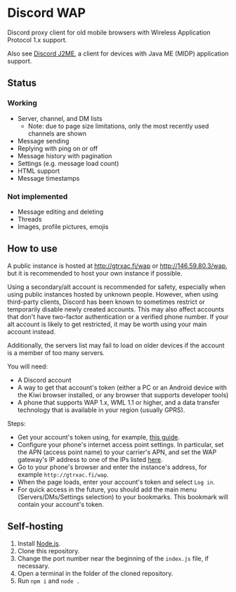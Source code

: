# Discord WAP
Discord proxy client for old mobile browsers with Wireless Application Protocol 1.x support.

Also see [Discord J2ME](https://github.com/gtrxAC/discord-j2me), a client for devices with Java ME (MIDP) application support.

## Status
### Working
* Server, channel, and DM lists
  * Note: due to page size limitations, only the most recently used channels are shown
* Message sending
* Replying with ping on or off
* Message history with pagination
* Settings (e.g. message load count)
* HTML support
* Message timestamps
### Not implemented
* Message editing and deleting
* Threads
* Images, profile pictures, emojis

## How to use
A public instance is hosted at http://gtrxac.fi/wap or http://146.59.80.3/wap, but it is recommended to host your own instance if possible.

Using a secondary/alt account is recommended for safety, especially when using public instances hosted by unknown people. However, when using third-party clients, Discord has been known to sometimes restrict or temporarily disable newly created accounts. This may also affect accounts that don't have two-factor authentication or a verified phone number. If your alt account is likely to get restricted, it may be worth using your main account instead.

Additionally, the servers list may fail to load on older devices if the account is a member of too many servers.

You will need:
* A Discord account
* A way to get that account's token (either a PC or an Android device with the Kiwi browser installed, or any browser that supports developer tools)
* A phone that supports WAP 1.x, WML 1.1 or higher, and a data transfer technology that is available in your region (usually GPRS).

Steps:
* Get your account's token using, for example, [this guide](https://github.com/NotNexuss/Get-Discord-Token).
* Configure your phone's internet access point settings. In particular, set the APN (access point name) to your carrier's APN, and set the WAP gateway's IP address to one of the IPs listed [here](https://nbpfan.bs0dd.net/index.php?lang=eng&page=wap%2Fmain).
* Go to your phone's browser and enter the instance's address, for example `http://gtrxac.fi/wap`.
* When the page loads, enter your account's token and select `Log in`.
* For quick access in the future, you should add the main menu (Servers/DMs/Settings selection) to your bookmarks. This bookmark will contain your account's token.

## Self-hosting
1. Install [Node.js](https://nodejs.org).
2. Clone this repository.
3. Change the port number near the beginning of the `index.js` file, if necessary.
4. Open a terminal in the folder of the cloned repository.
5. Run `npm i` and `node .`
